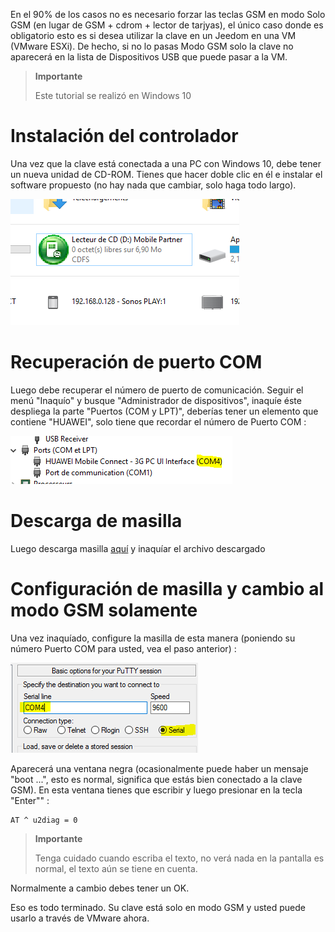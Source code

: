 En el 90% de los casos no es necesario forzar las teclas GSM en modo
Solo GSM (en lugar de GSM + cdrom + lector de tarjyas), el único caso
donde es obligatorio esto es si desea utilizar la clave en un
Jeedom en una VM (VMware ESXi). De hecho, si no lo pasas
Modo GSM solo la clave no aparecerá en la lista de
Dispositivos USB que puede pasar a la VM.

> **Importante**
>
> Este tutorial se realizó en Windows 10

Instalación del controlador 
========================

Una vez que la clave está conectada a una PC con Windows 10, debe tener un
nueva unidad de CD-ROM. Tienes que hacer doble clic en él e instalar el
software propuesto (no hay nada que cambiar, solo haga todo
largo).

![gsmonly](images/gsmonly.PNG)

Recuperación de puerto COM 
========================

Luego debe recuperar el número de puerto de comunicación. Seguir
el menú "Inaquío" y busque "Administrador de dispositivos", inaquíe
éste despliega la parte "Puertos (COM y LPT)", deberías tener
un elemento que contiene "HUAWEI", solo tiene que recordar el número de
Puerto COM :

![gsmonly2](images/gsmonly2.PNG)

Descarga de masilla 
=======================

Luego descarga masilla
[aquí](https://the.earth.li/~sgtatham/putty/latest/x86/putty.exe) y
inaquíar el archivo descargado

Configuración de masilla y cambio al modo GSM solamente 
=======================================================

Una vez inaquíado, configure la masilla de esta manera (poniendo su número
Puerto COM para usted, vea el paso anterior) :

![gsmonly3](images/gsmonly3.PNG)

Aparecerá una ventana negra (ocasionalmente puede haber un
mensaje "boot ...", esto es normal, significa que estás bien
conectado a la clave GSM). En esta ventana tienes que escribir y luego presionar
en la tecla "Enter"" :

    AT ^ u2diag = 0

> **Importante**
>
> Tenga cuidado cuando escriba el texto, no verá nada en
> la pantalla es normal, el texto aún se tiene en cuenta.

Normalmente a cambio debes tener un OK.

Eso es todo terminado. Su clave está solo en modo GSM y usted
puede usarlo a través de VMware ahora.
